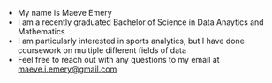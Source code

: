 - My name is Maeve Emery
- I am a recently graduated Bachelor of Science in Data Anaytics and Mathematics 
- I am particularly interested in sports analytics, but I have done coursework on multiple different fields of data
- Feel free to reach out with any questions to my email at maeve.i.emery@gmail.com

<!---
maeveemery/maeveemery is a ✨ special ✨ repository because its `README.md` (this file) appears on your GitHub profile.
You can click the Preview link to take a look at your changes.
--->
